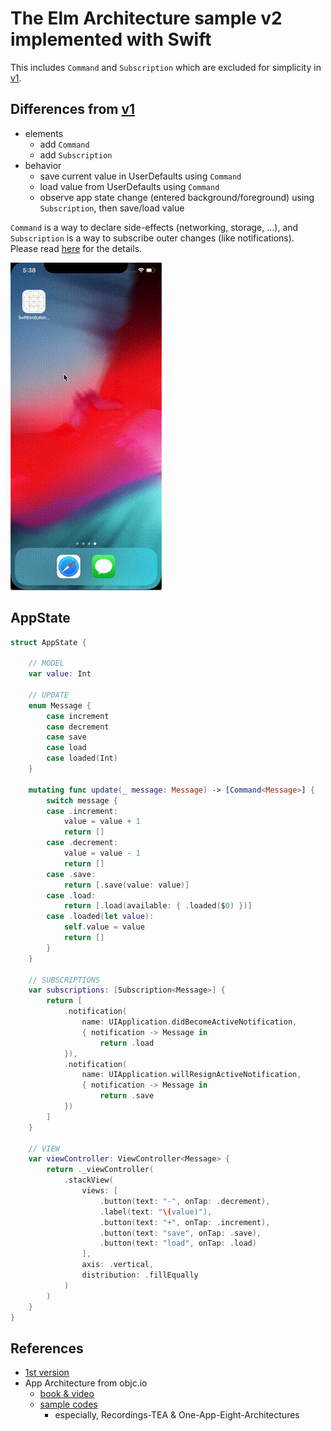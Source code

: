 # The Elm Architecture sample v2 implemented with Swift

This includes `Command` and `Subscription` which are excluded for simplicity in [v1](https://github.com/yoching/SwiftElmButtonSample).



## Differences from [v1](https://github.com/yoching/SwiftElmButtonSample)

- elements
  - add `Command`
  - add `Subscription`
- behavior
  - save current value in UserDefaults using `Command`
  - load value from UserDefaults using `Command`
  - observe app state change (entered background/foreground) using `Subscription`, then save/load value

`Command` is a way to declare side-effects (networking, storage, ...), and `Subscription` is a way to subscribe outer changes (like notifications).  
Please read [here](https://guide.elm-lang.org/effects/) for the details.

![](ButtonsSample2.gif)

## AppState
```swift
struct AppState {

    // MODEL
    var value: Int

    // UPDATE
    enum Message {
        case increment
        case decrement
        case save
        case load
        case loaded(Int)
    }

    mutating func update(_ message: Message) -> [Command<Message>] {
        switch message {
        case .increment:
            value = value + 1
            return []
        case .decrement:
            value = value - 1
            return []
        case .save:
            return [.save(value: value)]
        case .load:
            return [.load(available: { .loaded($0) })]
        case .loaded(let value):
            self.value = value
            return []
        }
    }

    // SUBSCRIPTIONS
    var subscriptions: [Subscription<Message>] {
        return [
            .notification(
                name: UIApplication.didBecomeActiveNotification,
                { notification -> Message in
                    return .load
            }),
            .notification(
                name: UIApplication.willResignActiveNotification,
                { notification -> Message in
                    return .save
            })
        ]
    }

    // VIEW
    var viewController: ViewController<Message> {
        return ._viewController(
            .stackView(
                views: [
                    .button(text: "-", onTap: .decrement),
                    .label(text: "\(value)"),
                    .button(text: "+", onTap: .increment),
                    .button(text: "save", onTap: .save),
                    .button(text: "load", onTap: .load)
                ],
                axis: .vertical,
                distribution: .fillEqually
            )
        )
    }
}
```


## References
- [1st version](https://github.com/yoching/SwiftElmButtonSample)
- App Architecture from objc.io
  - [book & video](https://www.objc.io/books/app-architecture/)
  - [sample codes](https://github.com/objcio/app-architecture)
    - especially, Recordings-TEA & One-App-Eight-Architectures
